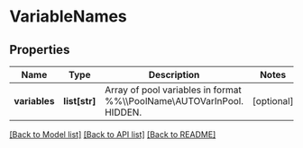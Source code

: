 # VariableNames

## Properties
Name | Type | Description | Notes
------------ | ------------- | ------------- | -------------
**variables** | **list[str]** | Array of pool variables in format %%\\\\PoolName\\AUTOVarInPool. HIDDEN. | [optional] 

[[Back to Model list]](../README.md#documentation-for-models) [[Back to API list]](../README.md#documentation-for-api-endpoints) [[Back to README]](../README.md)

